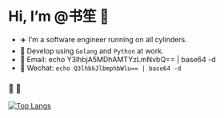 # Hi, I’m @书笙 👋

- ✈️ I'm a software engineer running on all cylinders.
- 💼 Develop using `Golang` and `Python` at work.
- 📧 Email: echo Y3lhbjA5MDhAMTYzLmNvbQ== | base64 -d
- 💬 Wechat: `echo Q3lhbkJlbmphbWlu== | base64 -d`

  
###  🎈 🏃

[![Top Langs](https://github-readme-stats.vercel.app/api/top-langs/?username=Ryan-eng-del&hide=javascript,html,vue&layout=compact&langs_count=5)](https://github.com/Ryan-eng-del/github-readme-stats&hide=javascript,html,vue)
